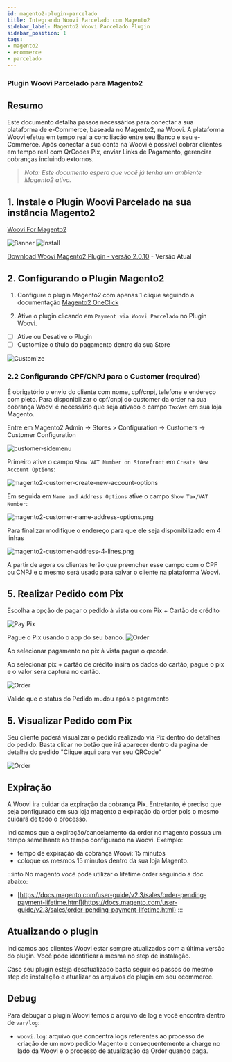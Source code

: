 ```yaml
---
id: magento2-plugin-parcelado
title: Integrando Woovi Parcelado com Magento2
sidebar_label: Magento2 Woovi Parcelado Plugin
sidebar_position: 1
tags:
- magento2
- ecommerce
- parcelado
---
```


### Plugin Woovi Parcelado para Magento2

## Resumo

Este documento detalha passos necessários para conectar a sua plataforma de e-Commerce, baseada no Magento2, na Woovi. A plataforma Woovi efetua em tempo real a conciliação entre seu Banco e seu e-Commerce.
Após conectar a sua conta na Woovi é possível cobrar clientes em tempo real com QrCodes Pix, enviar Links de Pagamento, gerenciar cobranças incluindo extornos.

> *Nota: Este documento espera que você já tenha um ambiente Magento2 ativo.*

## 1. Instale o Plugin Woovi Parcelado na sua instância Magento2

[Woovi For Magento2](https://marketplace.magento.com/woovi-pix.html)

![Banner](./__assets__/magento2-banner.png)
![Install](./__assets__/magento2-marketplace-search.png)

[Download Woovi Magento2 Plugin - versão 2.0.10](pathname:///magento2/woovi_pix.2.0.10.zip) - Versão Atual

## 2. Configurando o Plugin Magento2

1. Configure o plugin Magento2 com apenas 1 clique seguindo a documentação [Magento2 OneClick](/docs/ecommerce/magento2/magento2-oneclick)

2. Ative o plugin clicando em `Payment via Woovi Parcelado` no Plugin Woovi.

- [ ] Ative ou Desative o Plugin
- [ ] Customize o título do pagamento dentro da sua Store

![Customize](./__assets__/magento2-woovi-parcelado-settings.png)

### 2.2 Configurando CPF/CNPJ para o Customer (required)

É obrigatório o envio do cliente com nome, cpf/cnpj, telefone e endereço com pleto. Para disponibilizar o cpf/cnpj do customer da order na sua cobrança Woovi é necessário que seja ativado o campo `TaxVat` em sua loja Magento.

Entre em Magento2 Admin -> Stores > Configuration -> Customers -> Customer Configuration

![customer-sidemenu](./__assets__/magento2-customer-sidemenu.png)

Primeiro ative o campo `Show VAT Number on Storefront` em `Create New Account Options`:

![magento2-customer-create-new-account-options](./__assets__/magento2-customer-create-new-account-options.png)

Em seguida em `Name and Address Options` ative o campo `Show Tax/VAT Number`:

![magento2-customer-name-address-options.png](./__assets__/magento2-customer-name-address-options.png)

Para finalizar modifique o endereço para que ele seja disponibilizado em 4 linhas

![magento2-customer-address-4-lines.png](./__assets__/magento2-woovi-parcelado-address.png)

A partir de agora os clientes terão que preencher esse campo com o CPF ou CNPJ e o mesmo será usado para salvar o cliente na plataforma Woovi.

## 5. Realizar Pedido com Pix

Escolha a opção de pagar o pedido à vista ou com Pix + Cartão de crédito

![Pay Pix](./__assets__/magento2-cart.png)

Pague o Pix usando o app do seu banco.
![Order](./__assets__/magento2-order.png)

Ao selecionar pagamento no pix à vista pague o qrcode.

Ao selecionar pix + cartão de crédito insira os dados do cartão, pague o pix e o valor sera captura no cartão.

![Order](./__assets__/magento2-order-2.png)

Valide que o status do Pedido mudou após o pagamento

## 5. Visualizar Pedido com Pix

Seu cliente poderá visualizar o pedido realizado via Pix dentro do detalhes do pedido. Basta clicar no botão que irá aparecer dentro da pagina de detalhe do pedido "Clique aqui para ver seu QRCode"

![Order](./__assets__/magento2-detail.png)
## Expiração

A Woovi ira cuidar da expiração da cobrança Pix. Entretanto, é preciso que seja configurado em sua loja magento a expiração da order pois o mesmo cuidará de todo o processo.

Indicamos que a expiração/cancelamento da order no magento possua um tempo semelhante ao tempo configurado na Woovi. Exemplo:
- tempo de expiração da cobrança Woovi: 15 minutos
- coloque os mesmos 15 minutos dentro da sua loja Magento.

:::info
No magento você pode utilizar o lifetime order seguindo a doc abaixo:
- [https://docs.magento.com/user-guide/v2.3/sales/order-pending-payment-lifetime.html](https://docs.magento.com/user-guide/v2.3/sales/order-pending-payment-lifetime.html)
  :::

## Atualizando o plugin
Indicamos aos clientes Woovi estar sempre atualizados com a última versão do plugin. Você pode identificar a mesma no step de instalação.

Caso seu plugin esteja desatualizado basta seguir os passos do mesmo step de instalação e atualizar os arquivos do plugin em seu ecommerce.

## Debug

Para debugar o plugin Woovi temos o arquivo de log e você encontra dentro de `var/log`:

- `woovi.log`: arquivo que concentra logs referentes ao processo de criação de um novo pedido Magento e consequentemente a charge no lado da Woovi e o processo de atualização da Order quando paga.
